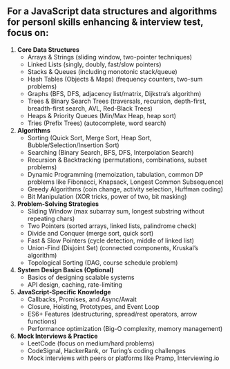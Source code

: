 
## For a JavaScript data structures and algorithms for personl skills enhancing & interview test, focus on:

1. **Core Data Structures**
   - Arrays & Strings (sliding window, two-pointer techniques)
   - Linked Lists (singly, doubly, fast/slow pointers)
   - Stacks & Queues (including monotonic stack/queue)
   - Hash Tables (Objects & Maps) (frequency counters, two-sum problems)
   - Graphs (BFS, DFS, adjacency list/matrix, Dijkstra’s algorithm)
   - Trees & Binary Search Trees (traversals, recursion, depth-first, breadth-first search, AVL, Red-Black Trees)
   - Heaps & Priority Queues (Min/Max Heap, heap sort)
   - Tries (Prefix Trees) (autocomplete, word search)
2. **Algorithms**
   - Sorting (Quick Sort, Merge Sort, Heap Sort, Bubble/Selection/Insertion Sort)
   - Searching (Binary Search, BFS, DFS, Interpolation Search)
   - Recursion & Backtracking (permutations, combinations, subset problems)
   - Dynamic Programming (memoization, tabulation, common DP problems like Fibonacci, Knapsack, Longest Common Subsequence)
   - Greedy Algorithms (coin change, activity selection, Huffman coding)
   - Bit Manipulation (XOR tricks, power of two, bit masking)
3. **Problem-Solving Strategies**
   - Sliding Window (max subarray sum, longest substring without repeating chars)
   - Two Pointers (sorted arrays, linked lists, palindrome check)
   - Divide and Conquer (merge sort, quick sort)
   - Fast & Slow Pointers (cycle detection, middle of linked list)
   - Union-Find (Disjoint Set) (connected components, Kruskal’s algorithm)
   - Topological Sorting (DAG, course schedule problem)
4. **System Design Basics (Optional)**
   - Basics of designing scalable systems
   - API design, caching, rate-limiting
5. **JavaScript-Specific Knowledge**
   - Callbacks, Promises, and Async/Await
   - Closure, Hoisting, Prototypes, and Event Loop
   - ES6+ Features (destructuring, spread/rest operators, arrow functions)
   - Performance optimization (Big-O complexity, memory management)
6. **Mock Interviews & Practice**
   - LeetCode (focus on medium/hard problems)
   - CodeSignal, HackerRank, or Turing’s coding challenges
   - Mock interviews with peers or platforms like Pramp, Interviewing.io